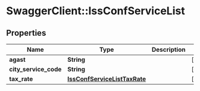 # SwaggerClient::IssConfServiceList

## Properties
Name | Type | Description | Notes
------------ | ------------- | ------------- | -------------
**agast** | **String** |  | [optional] 
**city_service_code** | **String** |  | [optional] 
**tax_rate** | [**IssConfServiceListTaxRate**](IssConfServiceListTaxRate.md) |  | [optional] 


